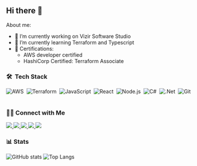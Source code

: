 ## Hi there 👋

About me:

- 🔭 I’m currently working on Vizir Software Studio
- 🌱 I’m currently learning Terraform and Typescript
- 📜 Certifications:
    - AWS developer certified
    - HashiCorp Certified: Terraform Associate

### 🛠 &nbsp;Tech Stack

![AWS](https://img.shields.io/badge/-Amazon_AWS-FF9900?logo=amazon-aws&logoColor=white&style=flat&logoColor=black)&nbsp;
![Terraform](https://img.shields.io/badge/-Terraform-594CDE?logo=terraform&logoColor=white&style=flat)&nbsp;
![JavaScript](https://img.shields.io/badge/-JavaScript-F7DF1E?style=flat&logo=javascript&logoColor=white)&nbsp;
![React](https://img.shields.io/badge/-React-05122A?style=flat&logo=react)&nbsp;
![Node.js](https://img.shields.io/badge/-Node.js-43853D?style=flat&logo=node.js&logoColor=white)&nbsp;
![C#](https://img.shields.io/badge/-c%23-37008C?style=flag&logo=c-sharp)&nbsp;
![.Net](https://img.shields.io/badge/.NET-694097?style=flat&logo=.net)&nbsp;
![Git](https://img.shields.io/badge/-Git-E94C30?style=flat&logo=git&logoColor=white)&nbsp;

### 🤝🏻 Connect with Me</h3>
<a href="https://www.linkedin.com/in/felipe-hsu-2a604012b/">
  <img src="https://img.shields.io/badge/-Linkedin-0077B5?style=flat&logo=Linkedin&logoColor=white"/>
</a>
<a href="mailto:felipe_hsu@hotmail.com">
  <img src="https://img.shields.io/badge/-Gmail-D14836?style=flat&logo=Gmail&logoColor=white"/>
</a>
<a href="https://stackoverflow.com/users/10719043/felipe-hsu">
  <img src="https://img.shields.io/badge/-StackOverflow-F48225?style=flat&logo=stackoverflow&logoColor=white"/>
</a>
<a href="https://dev.to/hsulipe">
  <img src="https://img.shields.io/badge/-dev.to-0A0A0A?style=flat&logo=dev.to&logoColor=white"/>
</a>
<a href="https://www.hackerrank.com/hsufelipe">
  <img src="https://img.shields.io/badge/-HackeRank-2EC866?style=flat&logo=hackerrank&logoColor=white"/>
</a>

### 📊 Stats
<!-- <p align="left">
<img height="180em" src="https://github-readme-stats.vercel.app/api?username=hsulipe&show_icons=true&theme=algolia&include_all_commits=true" align = "center"/>
<img height="180em" src="https://github-readme-stats.vercel.app/api/top-langs/?username=hsulipe&layout=compact&langs_count=8&theme=algolia" align = "center"/>
</p> -->

![GitHub stats](https://github-readme-stats.vercel.app/api?username=hsulipe&show_icons=true&include_all_commits=true&theme=algolia)
![Top Langs](https://github-readme-stats.vercel.app/api/top-langs/?username=hsulipe&layout=compact&langs_count=8&theme=algolia)
